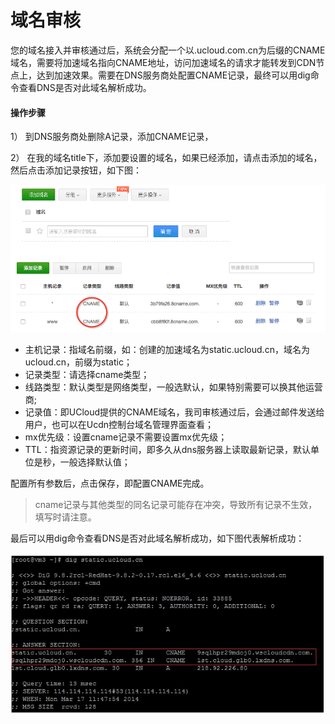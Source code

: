 

# 域名审核

您的域名接入并审核通过后，系统会分配一个以.ucloud.com.cn为后缀的CNAME域名，需要将加速域名指向CNAME地址，访问加速域名的请求才能转发到CDN节点上，达到加速效果。需要在DNS服务商处配置CNAME记录，最终可以用dig命令查看DNS是否对此域名解析成功。

#### **操作步骤**

1） 到DNS服务商处删除A记录，添加CNAME记录，

2） 在我的域名title下，添加要设置的域名，如果已经添加，请点击添加的域名， 然后点击添加记录按钮，如下图：

![image-20191202163150308](images/image-20191202163150308.png)

* 主机记录：指域名前缀，如：创建的加速域名为static.ucloud.cn，域名为ucloud.cn，前缀为static；<br>
* 记录类型：请选择cname类型；<br>
* 线路类型：默认类型是网络类型，一般选默认，如果特别需要可以换其他运营商;<br>
* 记录值：即UCloud提供的CNAME域名，我司审核通过后，会通过邮件发送给用户，也可以在Ucdn控制台域名管理界面查看；<br>
* mx优先级：设置cname记录不需要设置mx优先级；<br>
* TTL：指资源记录的更新时间，即多久从dns服务器上读取最新记录，默认单位是秒，一般选择默认值；

配置所有参数后，点击保存，即配置CNAME完成。

> cname记录与其他类型的同名记录可能存在冲突，导致所有记录不生效，填写时请注意。

最后可以用dig命令查看DNS是否对此域名解析成功，如下图代表解析成功：

![image-20191202164612116](images/image-20191202164612116.png)

